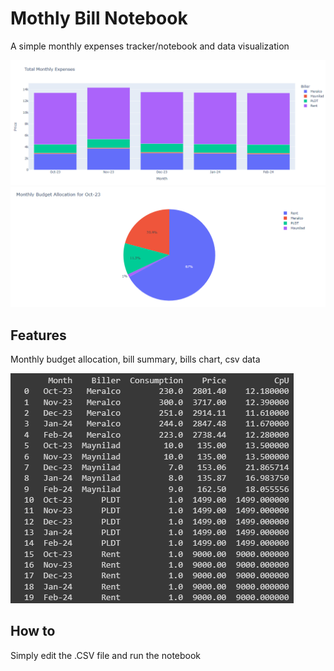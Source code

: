 
# Mothly Bill Notebook

A simple monthly expenses tracker/notebook and data visualization

![alt text](https://raw.githubusercontent.com/st0bb3n/MonthlyBillTracker/main/image_2024-03-13_204750886.png)
![alt text](https://raw.githubusercontent.com/st0bb3n/MonthlyBillTracker/main/image_2024-03-13_204834752.png)

## Features
Monthly budget allocation, bill summary, bills chart, csv data

![alt text](https://raw.githubusercontent.com/st0bb3n/MonthlyBillTracker/main/image_2024-03-13_205109845.png)
## How to
Simply edit the .CSV file and run the notebook
